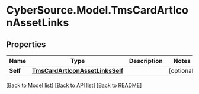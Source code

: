 # CyberSource.Model.TmsCardArtIconAssetLinks
## Properties

Name | Type | Description | Notes
------------ | ------------- | ------------- | -------------
**Self** | [**TmsCardArtIconAssetLinksSelf**](TmsCardArtIconAssetLinksSelf.md) |  | [optional] 

[[Back to Model list]](../README.md#documentation-for-models) [[Back to API list]](../README.md#documentation-for-api-endpoints) [[Back to README]](../README.md)

